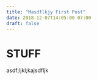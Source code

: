 ```yaml
---
title: "Masdflkjy First Post"
date: 2018-12-07T14:05:00-07:00
draft: false
---
```


# STUFF
asdf;ljkl;kajsdfljk
